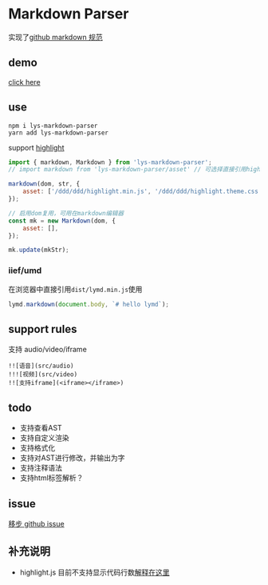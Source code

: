 # Markdown Parser

实现了[github markdown 规范](https://guides.github.com/features/mastering-markdown/)

## demo

[click here](https://lingyansi.github.io/markdown-parser/test/)

## use

```
npm i lys-markdown-parser
yarn add lys-markdown-parser
```

support [highlight](https://github.com/isagalaev/highlight.js)

```js
import { markdown, Markdown } from 'lys-markdown-parser';
// import markdown from 'lys-markdown-parser/asset' // 可选择直接引用highlight静态资源

markdown(dom, str, {
    asset: ['/ddd/ddd/highlight.min.js', '/ddd/ddd/highlight.theme.css'], // 可以传入highlight的相关js/css资源
});

// 启用dom复用，可用在markdown编辑器
const mk = new Markdown(dom, {
    asset: [],
});

mk.update(mkStr);
```

### iief/umd

在浏览器中直接引用`dist/lymd.min.js`使用

```js
lymd.markdown(document.body, `# hello lymd`);
```

## support rules

支持 audio/video/iframe

```
!![语音](src/audio)
!!![视频](src/video)
!![支持iframe](<iframe></iframe>)
```

## todo
- 支持查看AST
- 支持自定义渲染
- 支持格式化
- 支持对AST进行修改，并输出为字
- 支持注释语法
- 支持html标签解析？

## issue

[移步 github issue](https://github.com/LingYanSi/markdown-parser/issues)

## 补充说明

-   highlight.js 目前不支持显示代码行数[解释在这里](https://highlightjs.readthedocs.io/en/latest/line-numbers.html)
